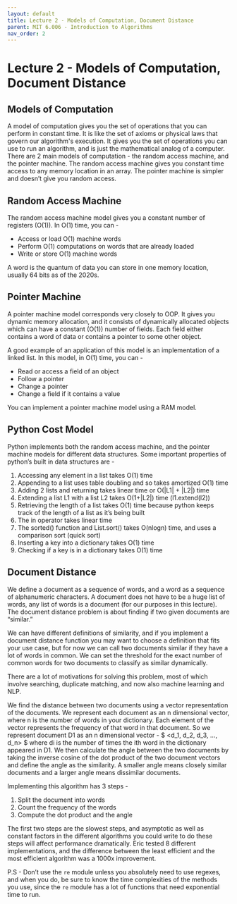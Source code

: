```yaml
---
layout: default
title: Lecture 2 - Models of Computation, Document Distance
parent: MIT 6.006 - Introduction to Algorithms
nav_order: 2
---
```


# Lecture 2 - Models of Computation, Document Distance
## Models of Computation
A model of computation gives you the set of operations that you can perform in constant time.
It is like the set of axioms or physical laws that govern our algorithm's execution. It gives 
you the set of operations you can use to run an algorithm, and is just the mathematical analog
of a computer. There are 2 main models of computation - the random access machine, and the 
pointer machine. The random access machine gives you constant time access to any memory location 
in an array. The pointer machine is simpler and doesn’t give you random access.

## Random Access Machine
The random access machine model gives you a constant number of registers (O(1)). In O(1) time, 
you can -

- Access or load O(1) machine words
- Perform O(1) computations on words that are already loaded
- Write or store O(1) machine words

A word is the quantum of data you can store in one memory location, usually 64 bits as of the 2020s.

## Pointer Machine
A pointer machine model corresponds very closely to OOP. It gives you dynamic memory allocation, 
and it consists of dynamically allocated objects which can have a constant (O(1)) number of fields. 
Each field either contains a word of data or contains a pointer to some other object.

A good example of an application of this model is an implementation of a linked list. In this model, 
in O(1) time, you can -

- Read or access a field of an object
- Follow a pointer
- Change a pointer
- Change a field if it contains a value

You can implement a pointer machine model using a RAM model.

## Python Cost Model
Python implements both the random access machine, and the pointer machine models for different 
data structures. Some important properties of python’s built in data structures are -

1. Accessing any element in a list takes O(1) time
2. Appending to a list uses table doubling and so takes amortized O(1) time
3. Adding 2 lists and returning takes linear time or O(\|L1\| + \|L2\|) time
4. Extending a list L1 with a list L2 takes O(1+\|L2\|) time (l1.extend(l2))
5. Retrieving the length of a list takes O(1) time because python keeps track of the length of a list as it’s being built
6. The in operator takes linear time
7. The sorted() function and List.sort() takes O(nlogn) time, and uses a comparison sort (quick sort)
8. Inserting a key into a dictionary takes O(1) time
9. Checking if a key is in a dictionary takes O(1) time

## Document Distance
We define a document as a sequence of words, and a word as a sequence of alphanumeric characters. A 
document does not have to be a huge list of words, any list of words is a document (for our purposes 
in this lecture). The document distance problem is about finding if two given documents are “similar.”

We can have different definitions of similarity, and if you implement a document distance function 
you may want to choose a definition that fits your use case, but for now we can call two documents 
similar if they have a lot of words in common. We can set the threshold for the exact number of 
common words for two documents to classify as similar dynamically.

There are a lot of motivations for solving this problem, most of which involve searching, duplicate 
matching, and now also machine learning and NLP.

We find the distance between two documents using a vector representation of the documents. We 
represent each document as an n dimensional vector, where n is the number of words in your dictionary. 
Each element of the vector represents the frequency of that word in that document. So we represent 
document D1 as an n dimensional vector - $ <d_1, d_2, d_3, ..., d_n> $ where di is the number of 
times the ith word in the dictionary appeared in D1. We then calculate the angle between the two 
documents by taking the inverse cosine of the dot product of the two document vectors and define the 
angle as the similarity. A smaller angle means closely similar documents and a larger angle means 
dissimilar documents.

Implementing this algorithm has 3 steps -
1. Split the document into words
2. Count the frequency of the words
3. Compute the dot product and the angle

The first two steps are the slowest steps, and asymptotic as well as constant factors in the 
different algorithms you could write to do these steps will affect performance dramatically. 
Eric tested 8 different implementations, and the difference between the least efficient and the 
most efficient algorithm was a 1000x improvement.

P.S - Don’t use the `re` module unless you absolutely need to use regexes, and when you do, be sure 
to know the time complexities of the methods you use, since the `re` module has a lot of functions 
that need exponential time to run.
